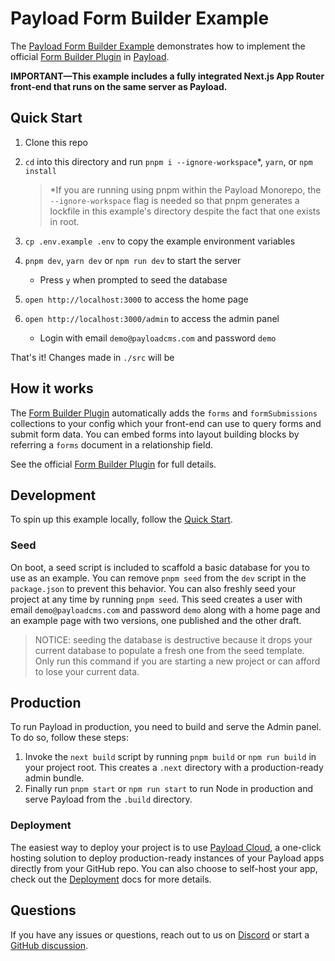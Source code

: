 # Payload Form Builder Example

The [Payload Form Builder Example](https://github.com/payloadcms/payload/tree/main/examples/form-builder/payload) demonstrates how to implement the official [Form Builder Plugin](https://payloadcms.com/docs/plugins/form-builder) in [Payload](https://github.com/payloadcms/payload).

**IMPORTANT—This example includes a fully integrated Next.js App Router front-end that runs on the same server as Payload.**

## Quick Start

1. Clone this repo
2. `cd` into this directory and run `pnpm i --ignore-workspace`\*, `yarn`, or `npm install`

   > \*If you are running using pnpm within the Payload Monorepo, the `--ignore-workspace` flag is needed so that pnpm generates a lockfile in this example's directory despite the fact that one exists in root.

3. `cp .env.example .env` to copy the example environment variables

4. `pnpm dev`, `yarn dev` or `npm run dev` to start the server
   - Press `y` when prompted to seed the database
5. `open http://localhost:3000` to access the home page
6. `open http://localhost:3000/admin` to access the admin panel
   - Login with email `demo@payloadcms.com` and password `demo`

That's it! Changes made in `./src` will be

## How it works

The [Form Builder Plugin](https://payloadcms.com/docs/plugins/form-builder) automatically adds the `forms` and `formSubmissions` collections to your config which your front-end can use to query forms and submit form data. You can embed forms into layout building blocks by referring a `forms` document in a relationship field.

See the official [Form Builder Plugin](https://payloadcms.com/docs/plugins/form-builder) for full details.

## Development

To spin up this example locally, follow the [Quick Start](#quick-start).

### Seed

On boot, a seed script is included to scaffold a basic database for you to use as an example. You can remove `pnpm seed` from the `dev` script in the `package.json` to prevent this behavior. You can also freshly seed your project at any time by running `pnpm seed`. This seed creates a user with email `demo@payloadcms.com` and password `demo` along with a home page and an example page with two versions, one published and the other draft.

> NOTICE: seeding the database is destructive because it drops your current database to populate a fresh one from the seed template. Only run this command if you are starting a new project or can afford to lose your current data.

## Production

To run Payload in production, you need to build and serve the Admin panel. To do so, follow these steps:

1. Invoke the `next build` script by running `pnpm build` or `npm run build` in your project root. This creates a `.next` directory with a production-ready admin bundle.
1. Finally run `pnpm start` or `npm run start` to run Node in production and serve Payload from the `.build` directory.

### Deployment

The easiest way to deploy your project is to use [Payload Cloud](https://payloadcms.com/new/import), a one-click hosting solution to deploy production-ready instances of your Payload apps directly from your GitHub repo. You can also choose to self-host your app, check out the [Deployment](https://payloadcms.com/docs/production/deployment) docs for more details.

## Questions

If you have any issues or questions, reach out to us on [Discord](https://discord.com/invite/payload) or start a [GitHub discussion](https://github.com/payloadcms/payload/discussions).
